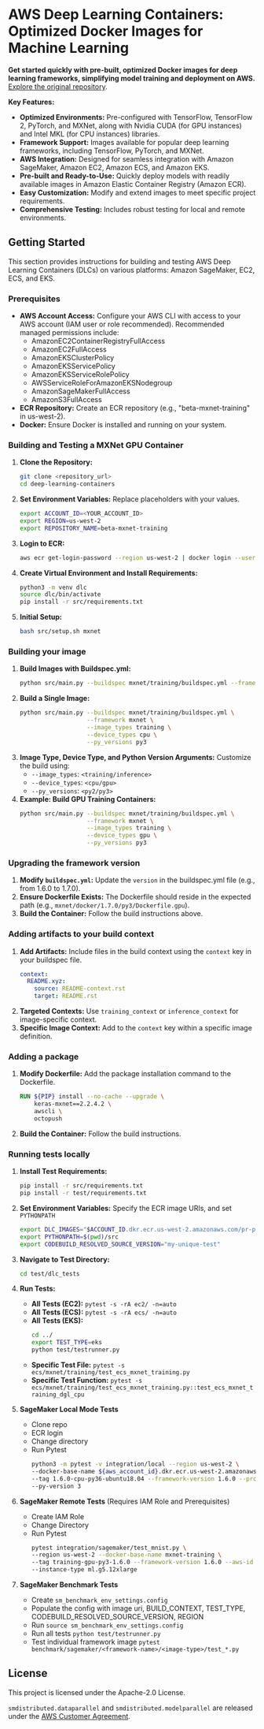 # AWS Deep Learning Containers: Optimized Docker Images for Machine Learning

**Get started quickly with pre-built, optimized Docker images for deep learning frameworks, simplifying model training and deployment on AWS.**  [Explore the original repository](https://github.com/aws/deep-learning-containers).

**Key Features:**

*   **Optimized Environments:** Pre-configured with TensorFlow, TensorFlow 2, PyTorch, and MXNet, along with Nvidia CUDA (for GPU instances) and Intel MKL (for CPU instances) libraries.
*   **Framework Support:**  Images available for popular deep learning frameworks, including TensorFlow, PyTorch, and MXNet.
*   **AWS Integration:** Designed for seamless integration with Amazon SageMaker, Amazon EC2, Amazon ECS, and Amazon EKS.
*   **Pre-built and Ready-to-Use:** Quickly deploy models with readily available images in Amazon Elastic Container Registry (Amazon ECR).
*   **Easy Customization:**  Modify and extend images to meet specific project requirements.
*   **Comprehensive Testing:** Includes robust testing for local and remote environments.

## Getting Started

This section provides instructions for building and testing AWS Deep Learning Containers (DLCs) on various platforms: Amazon SageMaker, EC2, ECS, and EKS.

### Prerequisites
*   **AWS Account Access:**  Configure your AWS CLI with access to your AWS account (IAM user or role recommended).  Recommended managed permissions include:
    *   AmazonEC2ContainerRegistryFullAccess
    *   AmazonEC2FullAccess
    *   AmazonEKSClusterPolicy
    *   AmazonEKSServicePolicy
    *   AmazonEKSServiceRolePolicy
    *   AWSServiceRoleForAmazonEKSNodegroup
    *   AmazonSageMakerFullAccess
    *   AmazonS3FullAccess
*   **ECR Repository:** Create an ECR repository (e.g., "beta-mxnet-training" in us-west-2).
*   **Docker:** Ensure Docker is installed and running on your system.

### Building and Testing a MXNet GPU Container
1.  **Clone the Repository:**
    ```bash
    git clone <repository_url>
    cd deep-learning-containers
    ```
2.  **Set Environment Variables:** Replace placeholders with your values.
    ```bash
    export ACCOUNT_ID=<YOUR_ACCOUNT_ID>
    export REGION=us-west-2
    export REPOSITORY_NAME=beta-mxnet-training
    ```
3.  **Login to ECR:**
    ```bash
    aws ecr get-login-password --region us-west-2 | docker login --username AWS --password-stdin $ACCOUNT_ID.dkr.ecr.us-west-2.amazonaws.com
    ```
4.  **Create Virtual Environment and Install Requirements:**
    ```bash
    python3 -m venv dlc
    source dlc/bin/activate
    pip install -r src/requirements.txt
    ```
5.  **Initial Setup:**
    ```bash
    bash src/setup.sh mxnet
    ```

### Building your image

1.  **Build Images with Buildspec.yml:**
    ```bash
    python src/main.py --buildspec mxnet/training/buildspec.yml --framework mxnet
    ```
2.  **Build a Single Image:**
    ```bash
    python src/main.py --buildspec mxnet/training/buildspec.yml \
                       --framework mxnet \
                       --image_types training \
                       --device_types cpu \
                       --py_versions py3
    ```
3.  **Image Type, Device Type, and Python Version Arguments:** Customize the build using:
    *   `--image_types`:  `<training/inference>`
    *   `--device_types`: `<cpu/gpu>`
    *   `--py_versions`: `<py2/py3>`
4.  **Example: Build GPU Training Containers:**
    ```bash
    python src/main.py --buildspec mxnet/training/buildspec.yml \
                       --framework mxnet \
                       --image_types training \
                       --device_types gpu \
                       --py_versions py3
    ```

### Upgrading the framework version

1.  **Modify `buildspec.yml`:**  Update the `version` in the buildspec.yml file (e.g., from 1.6.0 to 1.7.0).
2.  **Ensure Dockerfile Exists:** The Dockerfile should reside in the expected path (e.g., `mxnet/docker/1.7.0/py3/Dockerfile.gpu`).
3.  **Build the Container:** Follow the build instructions above.

### Adding artifacts to your build context

1.  **Add Artifacts:** Include files in the build context using the `context` key in your buildspec file.
    ```yaml
    context:
      README.xyz:
        source: README-context.rst
        target: README.rst
    ```
2.  **Targeted Contexts:** Use `training_context` or `inference_context` for image-specific context.
3.  **Specific Image Context:**  Add to the `context` key within a specific image definition.

### Adding a package

1.  **Modify Dockerfile:**  Add the package installation command to the Dockerfile.
    ```dockerfile
    RUN ${PIP} install --no-cache --upgrade \
        keras-mxnet==2.2.4.2 \
        awscli \
        octopush
    ```
2.  **Build the Container:** Follow the build instructions.

### Running tests locally

1.  **Install Test Requirements:**
    ```bash
    pip install -r src/requirements.txt
    pip install -r test/requirements.txt
    ```
2.  **Set Environment Variables:**  Specify the ECR image URIs, and set  `PYTHONPATH`
    ```bash
    export DLC_IMAGES="$ACCOUNT_ID.dkr.ecr.us-west-2.amazonaws.com/pr-pytorch-training:training-gpu-py3 $ACCOUNT_ID.dkr.ecr.us-west-2.amazonaws.com/pr-mxnet-training:training-gpu-py3"
    export PYTHONPATH=$(pwd)/src
    export CODEBUILD_RESOLVED_SOURCE_VERSION="my-unique-test"
    ```
3.  **Navigate to Test Directory:**
    ```bash
    cd test/dlc_tests
    ```
4.  **Run Tests:**
    *   **All Tests (EC2):**  `pytest -s -rA ec2/ -n=auto`
    *   **All Tests (ECS):**  `pytest -s -rA ecs/ -n=auto`
    *   **All Tests (EKS):**
        ```bash
        cd ../
        export TEST_TYPE=eks
        python test/testrunner.py
        ```
    *   **Specific Test File:**  `pytest -s ecs/mxnet/training/test_ecs_mxnet_training.py`
    *   **Specific Test Function:** `pytest -s ecs/mxnet/training/test_ecs_mxnet_training.py::test_ecs_mxnet_training_dgl_cpu`

5. **SageMaker Local Mode Tests**
    * Clone repo
    * ECR login
    * Change directory
    * Run Pytest
        ```bash
        python3 -m pytest -v integration/local --region us-west-2 \
        --docker-base-name ${aws_account_id}.dkr.ecr.us-west-2.amazonaws.com/mxnet-inference \
        --tag 1.6.0-cpu-py36-ubuntu18.04 --framework-version 1.6.0 --processor cpu \
        --py-version 3
        ```
6.  **SageMaker Remote Tests** (Requires IAM Role and Prerequisites)
    *   Create IAM Role
    *   Change Directory
    *   Run Pytest
        ```bash
        pytest integration/sagemaker/test_mnist.py \
        --region us-west-2 --docker-base-name mxnet-training \
        --tag training-gpu-py3-1.6.0 --framework-version 1.6.0 --aws-id {aws_id} \
        --instance-type ml.g5.12xlarge
        ```
7.  **SageMaker Benchmark Tests**
    *   Create `sm_benchmark_env_settings.config`
    *   Populate the config with image uri, BUILD_CONTEXT, TEST_TYPE, CODEBUILD_RESOLVED_SOURCE_VERSION, REGION
    *   Run `source sm_benchmark_env_settings.config`
    *   Run all tests `python test/testrunner.py`
    *   Test individual framework image `pytest benchmark/sagemaker/<framework-name>/<image-type>/test_*.py`

## License

This project is licensed under the Apache-2.0 License.

`smdistributed.dataparallel` and `smdistributed.modelparallel` are released under the [AWS Customer Agreement](https://aws.amazon.com/agreement/).